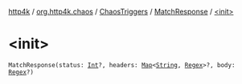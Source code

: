 [http4k](../../../index.md) / [org.http4k.chaos](../../index.md) / [ChaosTriggers](../index.md) / [MatchResponse](index.md) / [&lt;init&gt;](./-init-.md)

# &lt;init&gt;

`MatchResponse(status: `[`Int`](https://kotlinlang.org/api/latest/jvm/stdlib/kotlin/-int/index.html)`?, headers: `[`Map`](https://kotlinlang.org/api/latest/jvm/stdlib/kotlin.collections/-map/index.html)`<`[`String`](https://kotlinlang.org/api/latest/jvm/stdlib/kotlin/-string/index.html)`, `[`Regex`](https://kotlinlang.org/api/latest/jvm/stdlib/kotlin.text/-regex/index.html)`>?, body: `[`Regex`](https://kotlinlang.org/api/latest/jvm/stdlib/kotlin.text/-regex/index.html)`?)`